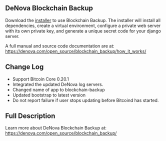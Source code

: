 
DeNova Blockchain Backup
------------------------

Download the [installer](https://denova.com/open_source/blockchain_backup/download/)
to use Blockchain Backup. The installer will install all dependencies,
create a virtual environment, configure a private web server with its own private key, and
generate a unique secret code for your django server.

A full manual and source code documentation are at:
    https://denova.com/open_source/blockchain_backup/how_it_works/

Change Log
----------

  * Support Bitcoin Core 0.20.1
  * Integrated the updated DeNova log servers.
  * Changed name of app to blockchain-backup
  * Updated bootstrap to latest version
  * Do not report failure if user stops updating before Bitcoind has started.


Full Description
----------------

Learn more about DeNova Blockchain Backup at:
   https://denova.com/open_source/blockchain_backup/
